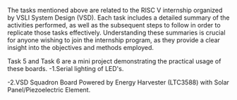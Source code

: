 The tasks mentioned above are related to the RISC V internship organized by VSLI System Design (VSD). Each task includes a detailed summary of the activities performed, as well as the subsequent steps to follow in order to replicate those tasks effectively. Understanding these summaries is crucial for anyone wishing to join the internship program, as they provide a clear insight into the objectives and methods employed.


Task 5 and Task 6 are a mini project demonstrating the practical usage of these boards.
-1.Serial lighting of LED's.



-2.VSD Squadron Board Powered by Energy Harvester (LTC3588) with Solar Panel/Piezoelectric Element.
